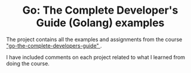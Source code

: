 <h1 align="center"> Go: The Complete Developer's Guide (Golang) examples </h1>

The project contains all the examples and assignments from the course <a href="https://www.udemy.com/course/go-the-complete-developers-guide/"> "go-the-complete-developers-guide" </a>  .

I have included comments on each project related to what I learned from doing the course.
